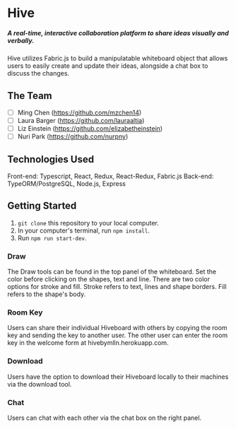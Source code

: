 # Hive
##### A real-time, interactive collaboration platform to share ideas visually and verbally.
Hive utilizes Fabric.js to build a manipulatable whiteboard object that allows users to easily create and update their ideas, alongside a chat box to discuss the changes.
## The Team
-[ ] Ming Chen (https://github.com/mzchen14)
-[ ] Laura Barger (https://github.com/lauraaltia)
-[ ] Liz Einstein (https://github.com/elizabetheinstein)
-[ ] Nuri Park (https://github.com/nurpny)
## Technologies Used
Front-end: Typescript, React, Redux, React-Redux, Fabric.js
Back-end: TypeORM/PostgreSQL, Node.js, Express
## Getting Started
1.  `git clone` this repository to your local computer.
2.  In your computer's terminal, run `npm install`.
3.  Run `npm run start-dev`.
### Draw
The Draw tools can be found in the top panel of the whiteboard. Set the color before clicking on the shapes, text and line. There are two color options for stroke and fill. Stroke refers to text, lines and shape borders. Fill refers to the shape's body.
### Room Key
Users can share their individual Hiveboard with others by copying the room key and sending the key to another user. The other user can enter the room key in the welcome form at hivebymlln.herokuapp.com.
### Download
Users have the option to download their Hiveboard locally to their machines via the download tool.
### Chat
Users can chat with each other via the chat box on the right panel.
